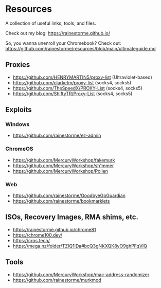 # Resources
A collection of useful links, tools, and files.

Check out my blog: https://rainestorme.github.io/

So, you wanna unenroll your Chromebook? Check out: https://github.com/rainestorme/resources/blob/main/ultimateguide.md

## Proxies
- https://github.com/HENRYMARTIN5/proxy-list (Ultraviolet-based)
- https://github.com/clarketm/proxy-list (socks4, socks5)
- https://github.com/TheSpeedX/PROXY-List (socks4, socks5)
- https://github.com/ShiftyTR/Proxy-List (socks4, socks5)

## Exploits
### Windows
- https://github.com/rainestorme/ez-admin

### ChromeOS
- https://github.com/MercuryWorkshop/fakemurk
- https://github.com/MercuryWorkshop/sh1mmer
- https://github.com/MercuryWorkshop/Pollen

### Web
- https://github.com/rainestorme/GoodbyeGoGuardian
- https://github.com/rainestorme/bookmarklets

## ISOs, Recovery Images, RMA shims, etc.
- https://rainestorme.github.io/chrome81
- https://chrome100.dev/
- https://cros.tech/
- https://mega.nz/folder/TZIQ1IDa#bcQ3gNKXQK8yO9ghPFqVlQ

## Tools
- https://github.com/MercuryWorkshop/mac-address-randomizer
- https://github.com/rainestorme/murkmod
